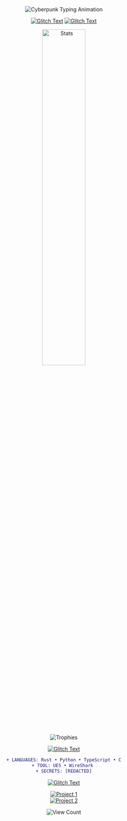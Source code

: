 <div align="center">  
  <img src="https://readme-typing-svg.demolab.com?font=JetBrains+Mono&weight=600&size=28&duration=4000&pause=1000&color=00F0FF&vCenter=true&width=500&lines=%F0%9F%96%A5%EF%B8%8F+NEURAL+INTERFACE+ACTIVE;%F0%9F%92%BB+SYSTEMS++ONLINE;%E2%9A%99%EF%B8%8F+DEPLOYING+BIO..." alt="Cyberpunk Typing Animation">  
</div>  
<div align="center">

[![Glitch Text](https://readme-typing-svg.demolab.com?font=Roboto+Mono&size=24&duration=4000&pause=500&color=00F0FF&background=0D111700&center=true&vCenter=true&width=500&lines=%24+./glitch.sh+CYBERPROFILE+INITIATED;USER+IDENTIFIED;Rizzy1857)](https://git.io/typing-svg)
[![Glitch Text](https://readme-typing-svg.demolab.com?font=Roboto+Mono&size=24&duration=4000&pause=9999999&color=00F0FF&background=0D111700&center=true&vCenter=true&width=500&lines=Real+Time+Systems)](https://git.io/typing-svg)

<p align="center">
  <img src="https://github-readme-stats.vercel.app/api?username=Rizzy1857&show_icons=true&theme=radical&bg_color=0d1117&hide_border=true&include_all_commits=true&count_private=true" alt="Stats" width="48%"> 
</p>
<p align="center">
  <img src="https://github-profile-trophy.vercel.app/?username=Rizzy1857&theme=radical&no-frame=true&margin-w=15&column=7" alt="Trophies">
</p>

[![Glitch Text](https://readme-typing-svg.demolab.com?font=Roboto+Mono&size=24&duration=4000&pause=9999999&color=00F0FF&background=0D111700&center=true&vCenter=true&width=500&lines=Cyberware+Loadouts)](https://git.io/typing-svg)

```diff
+ LANGUAGES: Rust • Python • TypeScript • C
+ TOOL: UE5 • WireShark 
+ SECRETS: [REDACTED]
```
 
[![Glitch Text](https://readme-typing-svg.demolab.com?font=Roboto+Mono&size=24&duration=4000&pause=9999999&color=00F0FF&background=0D111700&center=true&vCenter=true&width=500&lines=Active+Holograms)](https://git.io/typing-svg)

[![Project 1](https://github-readme-stats.vercel.app/api/pin/?username=Rizzy1857&repo=Artefact&theme=dark&bg_color=0d1117)](https://github.com/Rizzy1857/ArteFact)  
[![Project 2](https://github-readme-stats.vercel.app/api/pin/?username=Rizzy1857&repo=PQ-Core&theme=dark&bg_color=0d1117)](https://github.com/Rizzy1857/PQ-Core)

![View Count](https://komarev.com/ghpvc/?username=Rizzy1857&color=00ff00&label=MATRIX+ACCESSES)
</div>
